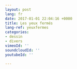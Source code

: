 ```yaml
---
layout: post
lang: fr
date: 2017-01-01 22:04:16 +0000
title: Les yeux fermés
lang-ref: yeuxfermes
categories:
- dessin
- divers
vimeoId: ''
soundcloudId: ''
youtubeId: ''

---
```

